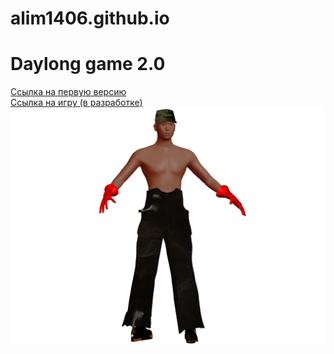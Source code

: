 # alim1406.github.io
# Daylong game 2.0
[Ссылка на первую версию](https://scratch.mit.edu/projects/285751534/)\
[Ссылка на игру (в разработке)](alim1406.github.io/daylong)\
![главный герой (3д-модель)](daylong/daylong-3d.png)

